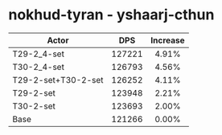 # nokhud-tyran - yshaarj-cthun
| Actor | DPS | Increase |
|---|:---:|:---:|
|T29-2_4-set|127221|4.91%|
|T30-2_4-set|126793|4.56%|
|T29-2-set+T30-2-set|126252|4.11%|
|T29-2-set|123948|2.21%|
|T30-2-set|123693|2.00%|
|Base|121266|0.00%|
